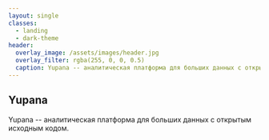 ```yaml
---
layout: single
classes:
  - landing
  - dark-theme
header:
  overlay_image: /assets/images/header.jpg
  overlay_filter: rgba(255, 0, 0, 0.5)
  caption: Yupana -- аналитическая платформа для больших данных с открытым исходным кодом.
---
```




## Yupana

Yupana -- аналитическая платформа для больших данных с открытым исходным кодом.
